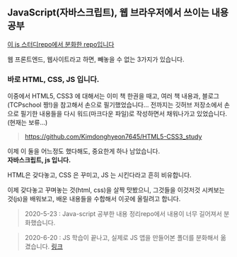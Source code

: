 ## JavaScript(자바스크립트), 웹 브라우저에서 쓰이는 내용 공부

[이 js 스터디repo에서 분화한 repo입니다](https://github.com/Kimdonghyeon7645/JavaScript-study)

웹 프론트엔드, 웹사이트라고 하면, 빼놓을 수 없는 3가지가 있습니다.
### 바로 HTML, CSS, JS 입니다.

이중에서 HTML5, CSS3 에 대해서는 이미 책 한권을 때고, 여러 책 내용과, 블로그(TCPschool 짱!)을 참고해서 손으로 필기했었습니다... 전까지는 깃허브 저장소에서 손으로 필기한 내용들을 다시 워드(마크다운 파일)로 작성하면서 채워나가고 있었습니다.(현재는 보류...)

> https://github.com/Kimdonghyeon7645/HTML5-CSS3_study

이제 이 둘을 어느정도 했다해도, 중요한게 하나 남았습니다.  
**자바스크립트, js 입니다.**

HTML은 갖다놓고, CSS 은 꾸미고, JS 는 시킨다라고 흔히 비유합니다.

이제 갖다놓고 꾸며놓는 것(html, css)을 살짝 맛봤으니, 그것들을 이것저것 시켜보는 것(js)을 배워보고, 
배운 내용들을 수합해서 이곳에 올릴려고 합니다.

> 2020-5-23 : Java-script 공부한 내용 정리repo에서 내용이 너무 길어져서 분화했습니다.

> 2020-6-20 : JS 학습이 끝나고, 실제로 JS 앱을 만들어본 폴더를 분화해서 옮겼습니다. [링크](https://github.com/Kimdonghyeon7645/JS_nomad_tutorial)